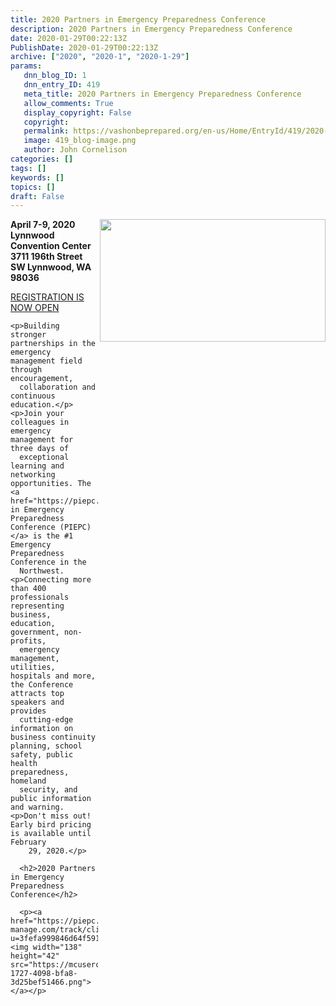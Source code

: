 ```yaml
---
title: 2020 Partners in Emergency Preparedness Conference
description: 2020 Partners in Emergency Preparedness Conference
date: 2020-01-29T00:22:13Z
PublishDate: 2020-01-29T00:22:13Z
archive: ["2020", "2020-1", "2020-1-29"]
params:
   dnn_blog_ID: 1
   dnn_entry_ID: 419
   meta_title: 2020 Partners in Emergency Preparedness Conference
   allow_comments: True
   display_copyright: False
   copyright: 
   permalink: https://vashonbeprepared.org/en-us/Home/EntryId/419/2020-Partners-in-Emergency-Preparedness-Conference
   image: 419_blog-image.png
   author: John Cornelison
categories: []
tags: []
keywords: []
topics: []
draft: False
---
```


  <p><img width="361" height="196" align="right" style="float: right; display: inline;" src="https://gallery.mailchimp.com/3fefa999846d64f5918a8b4de/images/dad9f6cb-f77f-4c86-96cc-8ab5d87c6685.png">
    <p><strong>April 7-9, 2020<br><strong>Lynnwood Convention Center<br><strong>3711 196th Street SW <strong>Lynnwood, WA 98036</strong></strong></strong></strong></p>
    <p><a href="https://piepc.org/2020-conference-registration/" target="_blank">REGISTRATION IS NOW OPEN</a></p>

    <p>Building stronger partnerships in the emergency management field through encouragement,
      collaboration and continuous education.</p>
    <p>Join your colleagues in emergency management for three days of
      exceptional learning and networking opportunities. The <a href="https://piepc.org/">Partners in Emergency Preparedness Conference (PIEPC)</a> is the #1 Emergency Preparedness Conference in the
      Northwest. <p>Connecting more than 400 professionals representing business, education, government, non-profits,
      emergency management, utilities, hospitals and more, the Conference attracts top speakers and provides
      cutting-edge information on business continuity planning, school safety, public health preparedness, homeland
      security, and public information and warning.<p>Don't miss out! Early bird pricing is available until February
        29, 2020.</p>

      <h2>2020 Partners in Emergency Preparedness Conference</h2>

      <p><a href="https://piepc.us20.list-manage.com/track/click?u=3fefa999846d64f5918a8b4de&amp;id=c197a46b9f&amp;e=a067a42de8"><img width="138" height="42" src="https://mcusercontent.com/3fefa999846d64f5918a8b4de/images/653b3bdc-1727-4098-bfa8-3d25bef51466.png"></a></p>
